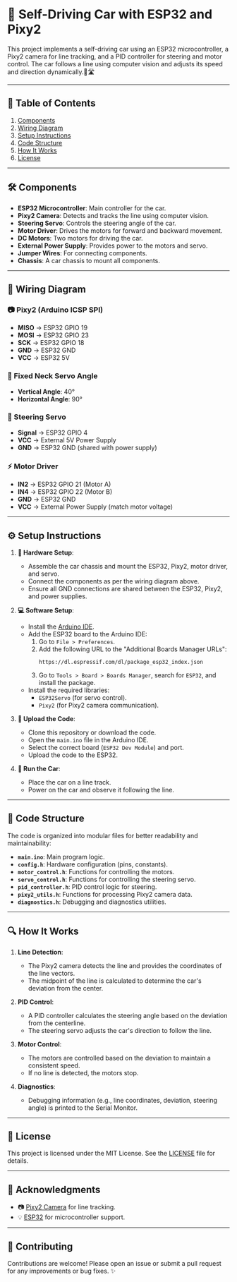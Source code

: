 # 🚗 Self-Driving Car with ESP32 and Pixy2

This project implements a self-driving car using an ESP32 microcontroller, a Pixy2 camera for line tracking, and a PID controller for steering and motor control. The car follows a line using computer vision and adjusts its speed and direction dynamically.🚦🛣️

---

## 📜 Table of Contents
1. [Components](#components)
2. [Wiring Diagram](#wiring-diagram)
3. [Setup Instructions](#setup-instructions)
4. [Code Structure](#code-structure)
5. [How It Works](#how-it-works)
6. [License](#license)

---

## 🛠 Components
- **ESP32 Microcontroller**: Main controller for the car.
- **Pixy2 Camera**: Detects and tracks the line using computer vision.
- **Steering Servo**: Controls the steering angle of the car.
- **Motor Driver**: Drives the motors for forward and backward movement.
- **DC Motors**: Two motors for driving the car.
- **External Power Supply**: Provides power to the motors and servo.
- **Jumper Wires**: For connecting components.
- **Chassis**: A car chassis to mount all components.

---

## 📡 Wiring Diagram
### 📷 Pixy2 (Arduino ICSP SPI)
- **MISO** -> ESP32 GPIO 19
- **MOSI** -> ESP32 GPIO 23
- **SCK**  -> ESP32 GPIO 18
- **GND**  -> ESP32 GND
- **VCC**  -> ESP32 5V

### 🎥 Fixed Neck Servo Angle
- **Vertical Angle**: 40°
- **Horizontal Angle**: 90°

### 🛞 Steering Servo
- **Signal** -> ESP32 GPIO 4
- **VCC**    -> External 5V Power Supply
- **GND**    -> ESP32 GND (shared with power supply)

### ⚡ Motor Driver
- **IN2** -> ESP32 GPIO 21 (Motor A)
- **IN4** -> ESP32 GPIO 22 (Motor B)
- **GND** -> ESP32 GND
- **VCC** -> External Power Supply (match motor voltage)

---

## ⚙️ Setup Instructions
1. **🔧 Hardware Setup**:
   - Assemble the car chassis and mount the ESP32, Pixy2, motor driver, and servo.
   - Connect the components as per the wiring diagram above.
   - Ensure all GND connections are shared between the ESP32, Pixy2, and power supplies.

2. **💻 Software Setup**:
   - Install the [Arduino IDE](https://www.arduino.cc/en/software).
   - Add the ESP32 board to the Arduino IDE:
     1. Go to `File > Preferences`.
     2. Add the following URL to the "Additional Boards Manager URLs":
        ```
        https://dl.espressif.com/dl/package_esp32_index.json
        ```
     3. Go to `Tools > Board > Boards Manager`, search for `ESP32`, and install the package.
   - Install the required libraries:
     - `ESP32Servo` (for servo control).
     - `Pixy2` (for Pixy2 camera communication).

3. **🚀 Upload the Code**:
   - Clone this repository or download the code.
   - Open the `main.ino` file in the Arduino IDE.
   - Select the correct board (`ESP32 Dev Module`) and port.
   - Upload the code to the ESP32.

4. **🏁 Run the Car**:
   - Place the car on a line track.
   - Power on the car and observe it following the line.

---

## 📝 Code Structure
The code is organized into modular files for better readability and maintainability:
- **`main.ino`**: Main program logic.
- **`config.h`**: Hardware configuration (pins, constants).
- **`motor_control.h`**: Functions for controlling the motors.
- **`servo_control.h`**: Functions for controlling the steering servo.
- **`pid_controller.h`**: PID control logic for steering.
- **`pixy2_utils.h`**: Functions for processing Pixy2 camera data.
- **`diagnostics.h`**: Debugging and diagnostics utilities.

---

## 🔍 How It Works
1. **Line Detection**:
   - The Pixy2 camera detects the line and provides the coordinates of the line vectors.
   - The midpoint of the line is calculated to determine the car's deviation from the center.

2. **PID Control**:
   - A PID controller calculates the steering angle based on the deviation from the centerline.
   - The steering servo adjusts the car's direction to follow the line.

3. **Motor Control**:
   - The motors are controlled based on the deviation to maintain a consistent speed.
   - If no line is detected, the motors stop.

4. **Diagnostics**:
   - Debugging information (e.g., line coordinates, deviation, steering angle) is printed to the Serial Monitor.

---

## 📜 License
This project is licensed under the MIT License. See the [LICENSE](LICENSE) file for details.

---

## 🙌 Acknowledgments
- 📷 [Pixy2 Camera](https://pixycam.com/pixy2/) for line tracking.
- 💡 [ESP32](https://www.espressif.com/en/products/socs/esp32) for microcontroller support.

---

## 🤝 Contributing
Contributions are welcome! Please open an issue or submit a pull request for any improvements or bug fixes. ✨
